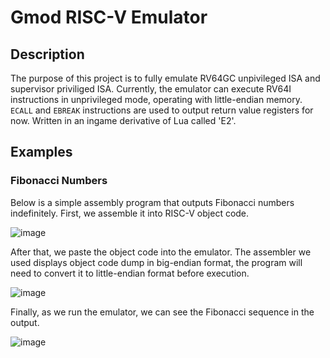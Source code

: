 # Gmod RISC-V Emulator
## Description
The purpose of this project is to fully emulate RV64GC unpivileged ISA and supervisor priviliged ISA. Currently, the emulator can execute RV64I instructions in unprivileged mode, operating with little-endian memory.
`ECALL` and `EBREAK` instructions are used to output return value registers for now. 
Written in an ingame derivative of Lua called 'E2'.
## Examples
### Fibonacci Numbers
Below is a simple assembly program that outputs Fibonacci numbers indefinitely. First, we assemble it into RISC-V object code.

![image](https://github.com/DanielRottenborn/Gmod-RISCV/assets/48681051/41ef17be-d0e1-486f-b243-fed3f7c3bb9a)

After that, we paste the object code into the emulator. The assembler we used displays object code dump in big-endian format, the program will need to convert it to little-endian format before execution.

![image](https://github.com/DanielRottenborn/Gmod-RISCV/assets/48681051/3276a6ce-caf1-4d45-bd32-11cb3c99d704)

Finally, as we run the emulator, we can see the Fibonacci sequence in the output.

![image](https://github.com/DanielRottenborn/Gmod-RISCV/assets/48681051/0349ca6f-ba23-4ba4-88e1-4cb9a01e0062)
